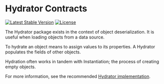 # Hydrator Contracts

[![Latest Stable Version](https://poser.pugx.org/stratadox/hydrator-contracts/v/stable)](https://packagist.org/packages/stratadox/hydrator-contracts)
[![License](https://poser.pugx.org/stratadox/hydrator-contracts/license)](https://packagist.org/packages/stratadox/hydrator-contracts)

The Hydrator package exists in the context of object deserialization. 
It is useful when loading objects from a data source.

To hydrate an object means to assign values to its properties.
A Hydrator populates the fields of other objects.

Hydration often works in tandem with Instantiation; the process of creating empty objects.

For more information, see the recommended [Hydrator implementation](https://github.com/Stratadox/Hydrator).
